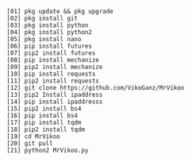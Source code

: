       [01] pkg update && pkg upgrade
      [02] pkg install git
      [03] pkg install python
      [04] pkg install python2
      [05] pkg install nano
      [06] pip install futures
      [07] pip2 install futures
      [08] pip install mechanize
      [09] pip2 install mechanize
      [10] pip install requests
      [11] pip2 install requests
      [12] git clone https://github.com/VikoGanz/MrVikoo
      [13] pip2 Install ipaddress
      [14] pip install ipaddresss
      [15] pip2 install bs4
      [16] pip install bs4
      [17] pip install tqdm
      [18] pip2 install tqdm
      [19] cd MrVikoo
      [20] git pull
      [21] python2 MrVikoo.py
